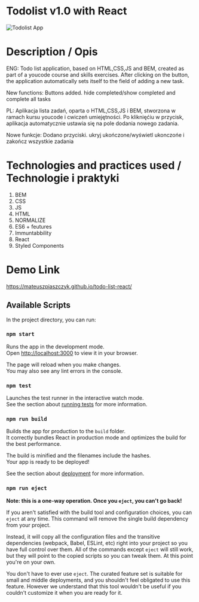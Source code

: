 # Todolist v1.0 with React
![Todolist App](https://piaszczykstudio.pl/wp-content/uploads/2023/02/todolist-app.gif)

# Description / Opis
ENG: Todo list application, based on HTML,CSS,JS and BEM, created as part of a youcode course and skills exercises.
After clicking on the button, the application automatically sets itself to the field of adding a new task.

New functions:
Buttons added. hide completed/show completed and complete all tasks

PL: Aplikacja lista zadań, oparta o HTML,CSS,JS i BEM, stworzona w ramach kursu youcode i cwiczeń umiejętności.
Po kliknięćiu w przycisk, aplikacja automatycznie ustawia się na pole dodania nowego zadania.

Nowe funkcje:
Dodano przyciski. ukryj ukończone/wyświetl ukonczońe i zakończ wszystkie zadania

# Technologies and practices used / Technologie i praktyki
1. BEM
2. CSS
3. JS
4. HTML
5. NORMALIZE
6. ES6 + feutures
7. Immuntabbility
8. React
9. Styled Components
# Demo Link
https://mateuszpiaszczyk.github.io/todo-list-react/


## Available Scripts

In the project directory, you can run:

### `npm start`

Runs the app in the development mode.\
Open [http://localhost:3000](http://localhost:3000) to view it in your browser.

The page will reload when you make changes.\
You may also see any lint errors in the console.

### `npm test`

Launches the test runner in the interactive watch mode.\
See the section about [running tests](https://facebook.github.io/create-react-app/docs/running-tests) for more information.

### `npm run build`

Builds the app for production to the `build` folder.\
It correctly bundles React in production mode and optimizes the build for the best performance.

The build is minified and the filenames include the hashes.\
Your app is ready to be deployed!

See the section about [deployment](https://facebook.github.io/create-react-app/docs/deployment) for more information.

### `npm run eject`

**Note: this is a one-way operation. Once you `eject`, you can't go back!**

If you aren't satisfied with the build tool and configuration choices, you can `eject` at any time. This command will remove the single build dependency from your project.

Instead, it will copy all the configuration files and the transitive dependencies (webpack, Babel, ESLint, etc) right into your project so you have full control over them. All of the commands except `eject` will still work, but they will point to the copied scripts so you can tweak them. At this point you're on your own.

You don't have to ever use `eject`. The curated feature set is suitable for small and middle deployments, and you shouldn't feel obligated to use this feature. However we understand that this tool wouldn't be useful if you couldn't customize it when you are ready for it.

